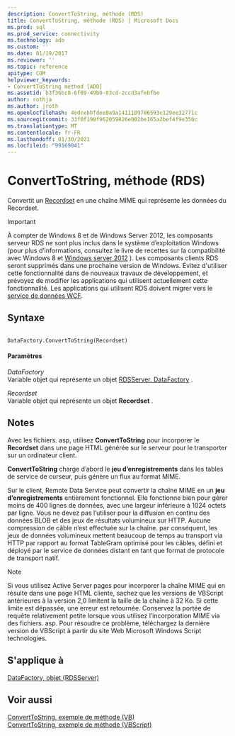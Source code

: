 ```yaml
---
description: ConvertToString, méthode (RDS)
title: ConvertToString, méthode (RDS) | Microsoft Docs
ms.prod: sql
ms.prod_service: connectivity
ms.technology: ado
ms.custom: ''
ms.date: 01/19/2017
ms.reviewer: ''
ms.topic: reference
apitype: COM
helpviewer_keywords:
- ConvertToString method [ADO]
ms.assetid: b3f36bc8-6f69-49b0-83cd-2ccd3afebfbe
author: rothja
ms.author: jroth
ms.openlocfilehash: 4edcebbfdee8a9a1411189786593c129ee32771c
ms.sourcegitcommit: 33f0f190f962059826e002be165a2bef4f9e350c
ms.translationtype: MT
ms.contentlocale: fr-FR
ms.lasthandoff: 01/30/2021
ms.locfileid: "99169041"
---
```

# <a name="converttostring-method-rds"></a>ConvertToString, méthode (RDS)
Convertit un [Recordset](../ado-api/recordset-object-ado.md) en une chaîne MIME qui représente les données du Recordset.  
  
> [!IMPORTANT]
>  À compter de Windows 8 et de Windows Server 2012, les composants serveur RDS ne sont plus inclus dans le système d’exploitation Windows (pour plus d’informations, consultez le livre de recettes sur la compatibilité avec Windows 8 et [Windows server 2012](https://www.microsoft.com/download/details.aspx?id=27416) ). Les composants clients RDS seront supprimés dans une prochaine version de Windows. Évitez d'utiliser cette fonctionnalité dans de nouveaux travaux de développement, et prévoyez de modifier les applications qui utilisent actuellement cette fonctionnalité. Les applications qui utilisent RDS doivent migrer vers le [service de données WCF](/dotnet/framework/wcf/).  
  
## <a name="syntax"></a>Syntaxe  
  
```  
  
DataFactory.ConvertToString(Recordset)  
```  
  
#### <a name="parameters"></a>Paramètres  
 *DataFactory*  
 Variable objet qui représente un objet [RDSServer. DataFactory](./datafactory-object-rdsserver.md) .  
  
 *Recordset*  
 Variable objet qui représente un objet **Recordset** .  
  
## <a name="remarks"></a>Notes  
 Avec les fichiers. asp, utilisez **ConvertToString** pour incorporer le **Recordset** dans une page HTML générée sur le serveur pour le transporter sur un ordinateur client.  
  
 **ConvertToString** charge d’abord le **jeu d’enregistrements** dans les tables de service de curseur, puis génère un flux au format MIME.  
  
 Sur le client, Remote Data Service peut convertir la chaîne MIME en un **jeu d’enregistrements** entièrement fonctionnel. Elle fonctionne bien pour gérer moins de 400 lignes de données, avec une largeur inférieure à 1024 octets par ligne. Vous ne devez pas l’utiliser pour la diffusion en continu des données BLOB et des jeux de résultats volumineux sur HTTP. Aucune compression de câble n’est effectuée sur la chaîne. par conséquent, les jeux de données volumineux mettent beaucoup de temps au transport via HTTP par rapport au format TableGram optimisé pour les câbles, défini et déployé par le service de données distant en tant que format de protocole de transport natif.  
  
> [!NOTE]
>  Si vous utilisez Active Server pages pour incorporer la chaîne MIME qui en résulte dans une page HTML cliente, sachez que les versions de VBScript antérieures à la version 2,0 limitent la taille de la chaîne à 32 Ko. Si cette limite est dépassée, une erreur est retournée. Conservez la portée de requête relativement petite lorsque vous utilisez l’incorporation MIME via des fichiers. asp. Pour résoudre ce problème, téléchargez la dernière version de VBScript à partir du site Web Microsoft Windows Script technologies.  
  
## <a name="applies-to"></a>S'applique à  
 [DataFactory, objet (RDSServer)](./datafactory-object-rdsserver.md)  
  
## <a name="see-also"></a>Voir aussi  
 [ConvertToString, exemple de méthode (VB)](../ado-api/converttostring-method-example-vb.md)   
 [ConvertToString, exemple de méthode (VBScript)](./converttostring-method-example-vbscript.md)